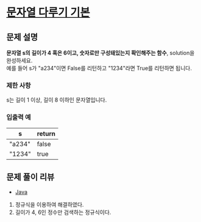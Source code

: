 # [문자열 다루기 기본](https://programmers.co.kr/learn/courses/30/lessons/12918)

## 문제 설명
**문자열 s의 길이가 4 혹은 6이고, 숫자로만 구성돼있는지 확인해주는 함수**, solution을 완성하세요.  
예를 들어 s가 "a234"이면 False를 리턴하고 "1234"라면 True를 리턴하면 됩니다.

### 제한 사항
s는 길이 1 이상, 길이 8 이하인 문자열입니다.

### 입출력 예
|s|return|
|---|---|
|"a234"|false|
|"1234"|true|

## 문제 풀이 리뷰
- [Java](./solution.java)
1. 정규식을 이용하여 해결하였다.
2. 길이가 4, 6인 정수만 검색하는 정규식이다.